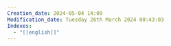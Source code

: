 ```yaml
---
Creation_date: 2024-05-04 14:09
Modification_date: Tuesday 26th March 2024 00:43:03
Indexes:
  - "[[english]]"
---
```


